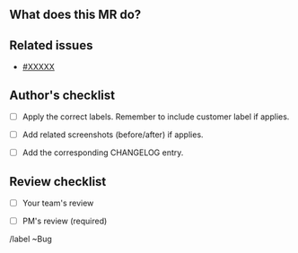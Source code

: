 ## What does this MR do?

<!-- Briefly describe what this MR is about -->

## Related issues

<!-- Mention the issue(s) this MR closes or is related to -->
- [#XXXXX](https://cpmo.grupocostaisa.com/issues/XXXXX)


## Author's checklist

- [ ] Apply the correct labels. Remember to include customer label if applies.
- [ ] Add related screenshots (before/after) if applies.
- [ ] Add the corresponding CHANGELOG entry.


## Review checklist

- [ ] Your team's review
- [ ] PM's review (required)


/label ~Bug
